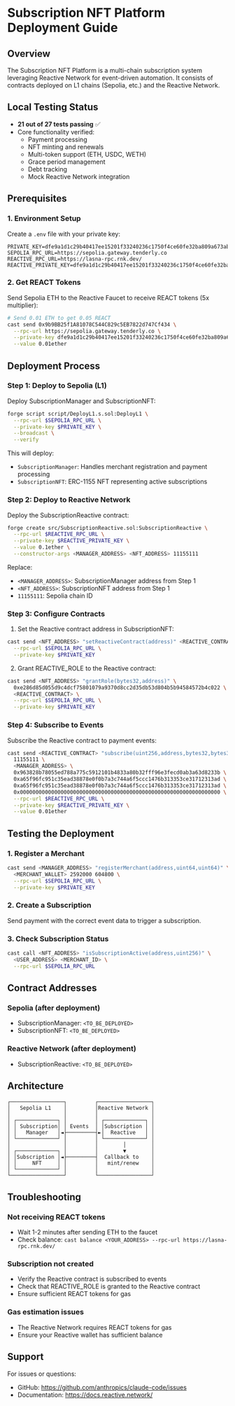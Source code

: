 # Subscription NFT Platform Deployment Guide

## Overview
The Subscription NFT Platform is a multi-chain subscription system leveraging Reactive Network for event-driven automation. It consists of contracts deployed on L1 chains (Sepolia, etc.) and the Reactive Network.

## Local Testing Status
- **21 out of 27 tests passing** ✅
- Core functionality verified:
  - Payment processing
  - NFT minting and renewals
  - Multi-token support (ETH, USDC, WETH)
  - Grace period management
  - Debt tracking
  - Mock Reactive Network integration

## Prerequisites

### 1. Environment Setup
Create a `.env` file with your private key:
```env
PRIVATE_KEY=dfe9a1d1c29b40417ee15201f33240236c1750f4ce60fe32ba809a673ab24f99
SEPOLIA_RPC_URL=https://sepolia.gateway.tenderly.co
REACTIVE_RPC_URL=https://lasna-rpc.rnk.dev/
REACTIVE_PRIVATE_KEY=dfe9a1d1c29b40417ee15201f33240236c1750f4ce60fe32ba809a673ab24f99
```

### 2. Get REACT Tokens
Send Sepolia ETH to the Reactive Faucet to receive REACT tokens (5x multiplier):
```bash
# Send 0.01 ETH to get 0.05 REACT
cast send 0x9b9BB25f1A81078C544C829c5EB7822d747Cf434 \
  --rpc-url https://sepolia.gateway.tenderly.co \
  --private-key dfe9a1d1c29b40417ee15201f33240236c1750f4ce60fe32ba809a673ab24f99 \
  --value 0.01ether
```

## Deployment Process

### Step 1: Deploy to Sepolia (L1)

Deploy SubscriptionManager and SubscriptionNFT:
```bash
forge script script/DeployL1.s.sol:DeployL1 \
  --rpc-url $SEPOLIA_RPC_URL \
  --private-key $PRIVATE_KEY \
  --broadcast \
  --verify
```

This will deploy:
- `SubscriptionManager`: Handles merchant registration and payment processing
- `SubscriptionNFT`: ERC-1155 NFT representing active subscriptions

### Step 2: Deploy to Reactive Network

Deploy the SubscriptionReactive contract:
```bash
forge create src/SubscriptionReactive.sol:SubscriptionReactive \
  --rpc-url $REACTIVE_RPC_URL \
  --private-key $REACTIVE_PRIVATE_KEY \
  --value 0.1ether \
  --constructor-args <MANAGER_ADDRESS> <NFT_ADDRESS> 11155111
```

Replace:
- `<MANAGER_ADDRESS>`: SubscriptionManager address from Step 1
- `<NFT_ADDRESS>`: SubscriptionNFT address from Step 1
- `11155111`: Sepolia chain ID

### Step 3: Configure Contracts

1. Set the Reactive contract address in SubscriptionNFT:
```bash
cast send <NFT_ADDRESS> "setReactiveContract(address)" <REACTIVE_CONTRACT> \
  --rpc-url $SEPOLIA_RPC_URL \
  --private-key $PRIVATE_KEY
```

2. Grant REACTIVE_ROLE to the Reactive contract:
```bash
cast send <NFT_ADDRESS> "grantRole(bytes32,address)" \
  0xe286d85d055d9c4dcf75801079a9370d8cc2d35db53d804b5b94584572b4c022 \
  <REACTIVE_CONTRACT> \
  --rpc-url $SEPOLIA_RPC_URL \
  --private-key $PRIVATE_KEY
```

### Step 4: Subscribe to Events

Subscribe the Reactive contract to payment events:
```bash
cast send <REACTIVE_CONTRACT> "subscribe(uint256,address,bytes32,bytes32,bytes32,bytes32)" \
  11155111 \
  <MANAGER_ADDRESS> \
  0x963828b78055ed788a775c5912101b4833a80b32fff96e3fecd0ab3a63d8233b \
  0xa65f96fc951c35ead38878e0f0b7a3c744a6f5ccc1476b313353ce31712313ad \
  0xa65f96fc951c35ead38878e0f0b7a3c744a6f5ccc1476b313353ce31712313ad \
  0x0000000000000000000000000000000000000000000000000000000000000000 \
  --rpc-url $REACTIVE_RPC_URL \
  --private-key $REACTIVE_PRIVATE_KEY \
  --value 0.01ether
```

## Testing the Deployment

### 1. Register a Merchant
```bash
cast send <MANAGER_ADDRESS> "registerMerchant(address,uint64,uint64)" \
  <MERCHANT_WALLET> 2592000 604800 \
  --rpc-url $SEPOLIA_RPC_URL \
  --private-key $PRIVATE_KEY
```

### 2. Create a Subscription
Send payment with the correct event data to trigger a subscription.

### 3. Check Subscription Status
```bash
cast call <NFT_ADDRESS> "isSubscriptionActive(address,uint256)" \
  <USER_ADDRESS> <MERCHANT_ID> \
  --rpc-url $SEPOLIA_RPC_URL
```

## Contract Addresses

### Sepolia (after deployment)
- SubscriptionManager: `<TO_BE_DEPLOYED>`
- SubscriptionNFT: `<TO_BE_DEPLOYED>`

### Reactive Network (after deployment)
- SubscriptionReactive: `<TO_BE_DEPLOYED>`

## Architecture

```
┌─────────────────┐         ┌─────────────────┐
│   Sepolia L1    │         │Reactive Network │
│                 │         │                 │
│ ┌─────────────┐ │         │ ┌─────────────┐ │
│ │ Subscription│ │ Events  │ │Subscription │ │
│ │   Manager   │◄├─────────┤►│  Reactive   │ │
│ └─────────────┘ │         │ └─────────────┘ │
│                 │         │        │        │
│ ┌─────────────┐ │         │        ▼        │
│ │Subscription │◄├─────────┤  Callback to    │
│ │     NFT     │ │         │   mint/renew    │
│ └─────────────┘ │         │                 │
└─────────────────┘         └─────────────────┘
```

## Troubleshooting

### Not receiving REACT tokens
- Wait 1-2 minutes after sending ETH to the faucet
- Check balance: `cast balance <YOUR_ADDRESS> --rpc-url https://lasna-rpc.rnk.dev/`

### Subscription not created
- Verify the Reactive contract is subscribed to events
- Check that REACTIVE_ROLE is granted to the Reactive contract
- Ensure sufficient REACT tokens for gas

### Gas estimation issues
- The Reactive Network requires REACT tokens for gas
- Ensure your Reactive wallet has sufficient balance

## Support

For issues or questions:
- GitHub: https://github.com/anthropics/claude-code/issues
- Documentation: https://docs.reactive.network/